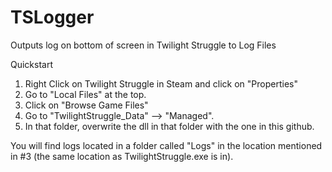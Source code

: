 # TSLogger
Outputs log on bottom of screen in Twilight Struggle to Log Files

Quickstart

1. Right Click on Twilight Struggle in Steam and click on "Properties"
2. Go to "Local Files" at the top.
3. Click on "Browse Game Files"
4. Go to "TwilightStruggle_Data" --> "Managed".
5. In that folder, overwrite the dll in that folder with the one in this github.

You will find logs located in a folder called "Logs" in the location mentioned in #3 (the same location as TwilightStruggle.exe is in).
